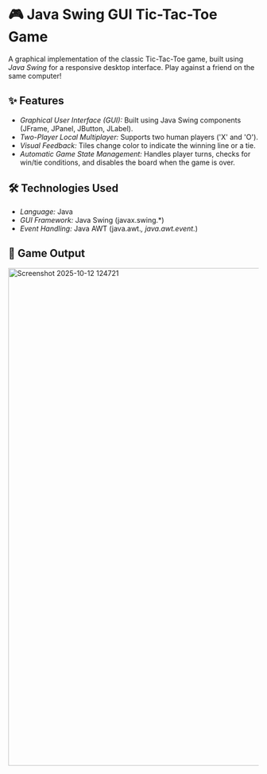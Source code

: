 # 🎮 Java Swing GUI Tic-Tac-Toe Game

A graphical implementation of the classic Tic-Tac-Toe game, built using *Java Swing* for a responsive desktop interface. Play against a friend on the same computer!

## ✨ Features

* *Graphical User Interface (GUI):* Built using Java Swing components (JFrame, JPanel, JButton, JLabel).
* *Two-Player Local Multiplayer:* Supports two human players ('X' and 'O').
* *Visual Feedback:* Tiles change color to indicate the winning line or a tie.
* *Automatic Game State Management:* Handles player turns, checks for win/tie conditions, and disables the board when the game is over.

## 🛠 Technologies Used

* *Language:* Java
* *GUI Framework:* Java Swing (javax.swing.*)
* *Event Handling:* Java AWT (java.awt.*, java.awt.event.*)

## 📸 Game Output

<img width="1919" height="1001" alt="Screenshot 2025-10-12 124721" src="https://github.com/user-attachments/assets/90daa928-345d-4496-96e4-e24b1d20e2ac" />
